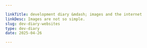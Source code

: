 ```yaml
---

linkTitle: development diary &mdash; images and the internet
linkDesc: Images are not so simple.
slug: dev-diary-websites
type: dev-diary
date: 2025-04-26

---
```


